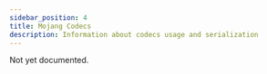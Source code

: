 ```yaml
---
sidebar_position: 4
title: Mojang Codecs
description: Information about codecs usage and serialization
---
```


Not yet documented.